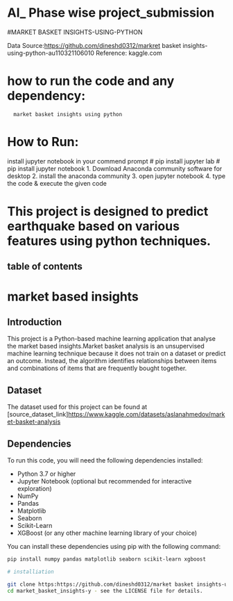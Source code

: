 # AI_ Phase wise project_submission
#MARKET BASKET INSIGHTS-USING-PYTHON

Data Source:https://github.com/dineshd0312/markret basket insights-using-python-au110321106010
Reference: kaggle.com

# how to run the code and any dependency:
      market basket insights using python

# How to Run:
install jupyter notebook in your commend prompt
    # pip install jupyter lab
    # pip install jupyter notebook
                 1. Download Anaconda community software for desktop
                 2. install the anaconda community
                 3. open jupyter notebook
                 4. type the code & execute the given code


# This project is designed to predict earthquake based on various features using python techniques.

## table of contents

# market based insights

## Introduction
This project is a Python-based machine learning application that analyse the market based insights.Market basket analysis is an unsupervised machine learning technique because it does not train on a dataset or predict an outcome. Instead, the algorithm identifies relationships between items and combinations of items that are frequently bought together.
## Dataset
The dataset used for this project can be found at [source_dataset_link]https://www.kaggle.com/datasets/aslanahmedov/market-basket-analysis

## Dependencies
To run this code, you will need the following dependencies installed:

- Python 3.7 or higher
- Jupyter Notebook (optional but recommended for interactive exploration)
- NumPy
- Pandas
- Matplotlib
- Seaborn
- Scikit-Learn
- XGBoost (or any other machine learning library of your choice)

You can install these dependencies using pip with the following command:

```bash
pip install numpy pandas matplotlib seaborn scikit-learn xgboost

# installiation

git clone https:https://github.com/dineshd0312/market basket insights-using-python-au110321106010
cd market_basket_insights-y - see the LICENSE file for details.

